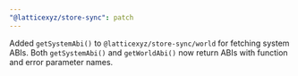 ```yaml
---
"@latticexyz/store-sync": patch
---
```


Added `getSystemAbi()` to `@latticexyz/store-sync/world` for fetching system ABIs. Both `getSystemAbi()` and `getWorldAbi()` now return ABIs with function and error parameter names.
